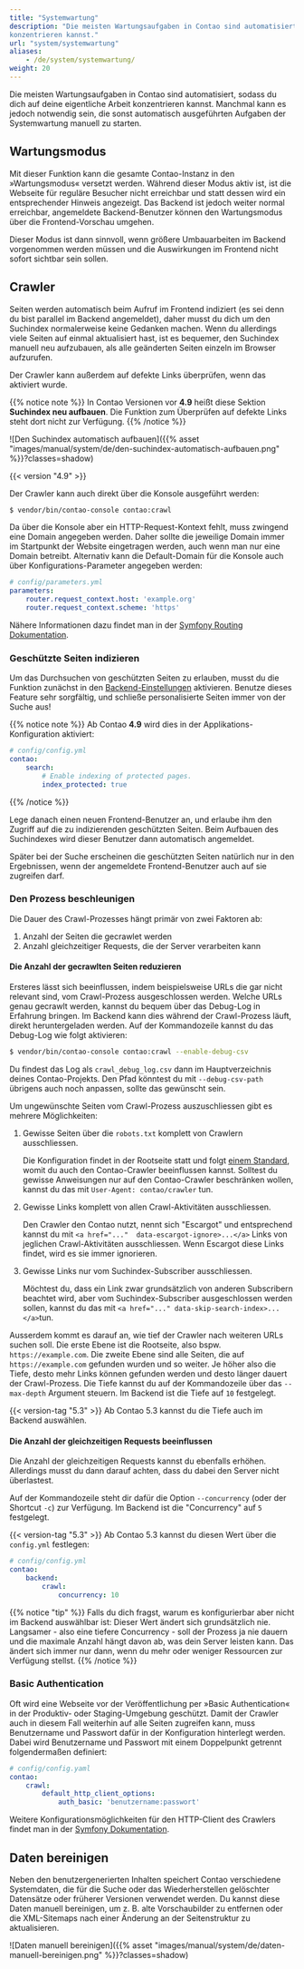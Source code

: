 ```yaml
---
title: "Systemwartung"
description: "Die meisten Wartungsaufgaben in Contao sind automatisiert, sodass du dich auf deine eigentliche Arbeit 
konzentrieren kannst."
url: "system/systemwartung"
aliases:
    - /de/system/systemwartung/
weight: 20
---
```


Die meisten Wartungsaufgaben in Contao sind automatisiert, sodass du dich auf deine eigentliche Arbeit konzentrieren 
kannst. Manchmal kann es jedoch notwendig sein, die sonst automatisch ausgeführten Aufgaben der Systemwartung manuell 
zu starten.


## Wartungsmodus

Mit dieser Funktion kann die gesamte Contao-Instanz in den »Wartungsmodus« versetzt werden. Während dieser Modus aktiv
ist, ist die Webseite für reguläre Besucher nicht erreichbar und statt dessen wird ein entsprechender Hinweis angezeigt.
Das Backend ist jedoch weiter normal erreichbar, angemeldete Backend-Benutzer können den Wartungsmodus über die 
Frontend-Vorschau umgehen.

Dieser Modus ist dann sinnvoll, wenn größere Umbauarbeiten im Backend vorgenommen werden müssen und die Auswirkungen
im Frontend nicht sofort sichtbar sein sollen.


## Crawler

Seiten werden automatisch beim Aufruf im Frontend indiziert (es sei denn du bist parallel im Backend angemeldet), daher 
musst du dich um den Suchindex normalerweise keine Gedanken machen. Wenn du allerdings viele Seiten auf einmal 
aktualisiert hast, ist es bequemer, den Suchindex manuell neu aufzubauen, als alle geänderten Seiten einzeln im Browser 
aufzurufen.

Der Crawler kann außerdem auf defekte Links überprüfen, wenn das aktiviert wurde.

{{% notice note %}}
In Contao Versionen vor **4.9** heißt diese Sektion **Suchindex neu aufbauen**. Die Funktion zum Überprüfen auf defekte
Links steht dort nicht zur Verfügung.
{{% /notice %}}

![Den Suchindex automatisch aufbauen]({{% asset "images/manual/system/de/den-suchindex-automatisch-aufbauen.png" %}}?classes=shadow)

{{< version "4.9" >}}

Der Crawler kann auch direkt über die Konsole ausgeführt werden:

```sh
$ vendor/bin/contao-console contao:crawl
```

Da über die Konsole aber ein HTTP-Request-Kontext fehlt, muss zwingend eine Domain angegeben werden. Daher sollte die 
jeweilige Domain immer im Startpunkt der Website eingetragen werden, auch wenn man nur eine Domain betreibt. Alternativ
kann die Default-Domain für die Konsole auch über Konfigurations-Parameter angegeben werden:

```yml
# config/parameters.yml
parameters:
    router.request_context.host: 'example.org'
    router.request_context.scheme: 'https'
```

Nähere Informationen dazu findet man in der [Symfony Routing Dokumentation][SymfonyUrlCommands].

### Geschützte Seiten indizieren

Um das Durchsuchen von geschützten Seiten zu erlauben, musst du die Funktion zunächst in den [Backend-Einstellungen][BackendSettings] 
aktivieren. Benutze dieses Feature sehr sorgfältig, und schließe personalisierte Seiten immer von der Suche aus!

{{% notice note %}}
Ab Contao **4.9** wird dies in der Applikations-Konfiguration aktiviert:

```yml
# config/config.yml
contao:
    search:
        # Enable indexing of protected pages.
        index_protected: true
```
{{% /notice %}}

Lege danach einen neuen Frontend-Benutzer an, und erlaube ihm den Zugriff auf die zu indizierenden geschützten Seiten. 
Beim Aufbauen des Suchindexes wird dieser Benutzer dann automatisch angemeldet.

Später bei der Suche erscheinen die geschützten Seiten natürlich nur in den Ergebnissen, wenn der angemeldete 
Frontend-Benutzer auch auf sie zugreifen darf.


### Den Prozess beschleunigen

Die Dauer des Crawl-Prozesses hängt primär von zwei Faktoren ab:

1. Anzahl der Seiten die gecrawlet werden
2. Anzahl gleichzeitiger Requests, die der Server verarbeiten kann

#### Die Anzahl der gecrawlten Seiten reduzieren

Ersteres lässt sich beeinflussen, indem beispielsweise URLs die gar nicht relevant sind, vom Crawl-Prozess 
ausgeschlossen werden. Welche URLs genau gecrawlt werden, kannst du bequem über das Debug-Log in Erfahrung bringen.
Im Backend kann dies während der Crawl-Prozess läuft, direkt heruntergeladen werden. Auf der Kommandozeile kannst 
du das Debug-Log wie folgt aktivieren:

```sh
$ vendor/bin/contao-console contao:crawl --enable-debug-csv
```

Du findest das Log als `crawl_debug_log.csv` dann im Hauptverzeichnis deines Contao-Projekts. Den Pfad könntest du 
mit `--debug-csv-path` übrigens auch noch anpassen, sollte das gewünscht sein.

Um ungewünschte Seiten vom Crawl-Prozess auszuschliessen gibt es mehrere Möglichkeiten:

1. Gewisse Seiten über die `robots.txt` komplett von Crawlern ausschliessen.

   Die Konfiguration findet in der Rootseite statt und folgt [einem Standard][Google_Robots_Txt], womit du auch den 
   Contao-Crawler beeinflussen kannst. Solltest du gewisse Anweisungen nur auf den Contao-Crawler beschränken wollen,
   kannst du das mit `User-Agent: contao/crawler` tun.

2. Gewisse Links komplett von allen Crawl-Aktivitäten ausschliessen.

   Den Crawler den Contao nutzt, nennt sich "Escargot" und entsprechend kannst du mit `<a href="..." 
   data-escargot-ignore>...</a>` Links von jeglichen Crawl-Aktivitäten ausschliessen. Wenn Escargot diese Links 
   findet, wird es sie immer ignorieren.

3. Gewisse Links nur vom Suchindex-Subscriber ausschliessen.

   Möchtest du, dass ein Link zwar grundsätzlich von anderen Subscribern beachtet wird, aber vom 
   Suchindex-Subscriber ausgeschlossen werden sollen, kannst du das mit `<a href="..." data-skip-search-index>...</a>`tun.

Ausserdem kommt es darauf an, wie tief der Crawler nach weiteren URLs suchen soll. Die erste Ebene ist die Rootseite,
also bspw. `https://example.com`. Die zweite Ebene sind alle Seiten, die auf `https://example.com` gefunden wurden 
und so weiter. Je höher also die Tiefe, desto mehr Links können gefunden werden und desto länger dauert der 
Crawl-Prozess. Die Tiefe kannst du auf der Kommandozeile über das `--max-depth` Argument steuern.
Im Backend ist die Tiefe auf `10` festgelegt.

{{< version-tag "5.3" >}} Ab Contao 5.3 kannst du die Tiefe auch im Backend auswählen.

#### Die Anzahl der gleichzeitigen Requests beeinflussen

Die Anzahl der gleichzeitigen Requests kannst du ebenfalls erhöhen. Allerdings musst du dann darauf achten, dass du 
dabei den Server nicht überlastest. 

Auf der Kommandozeile steht dir dafür die Option `--concurrency` (oder der Shortcut `-c`) zur Verfügung. Im Backend 
ist die "Concurrency" auf `5` festgelegt.

{{< version-tag "5.3" >}} Ab Contao 5.3 kannst du diesen Wert über die `config.yml` festlegen:

```yml
# config/config.yml
contao:
    backend:
        crawl:
            concurrency: 10
```

{{% notice "tip" %}}
Falls du dich fragst, warum es konfigurierbar aber nicht im Backend auswählbar ist: Dieser Wert ändert sich 
grundsätzlich nie. Langsamer - also eine tiefere Concurrency - soll der Prozess ja nie dauern und die maximale 
Anzahl hängt davon ab, was dein Server leisten kann. Das ändert sich immer nur dann, wenn du mehr oder weniger 
Ressourcen zur Verfügung stellst.
{{% /notice %}}


### Basic Authentication

Oft wird eine Webseite vor der Veröffentlichung per »Basic Authentication« in der Produktiv- oder Staging-Umgebung geschützt. Damit der
Crawler auch in diesem Fall weiterhin auf alle Seiten zugreifen kann, muss Benutzername und Passwort dafür in der Konfiguration hinterlegt
werden. Dabei wird Benutzername und Passwort mit einem Doppelpunkt getrennt folgendermaßen definiert:

```yml
# config/config.yaml
contao:
    crawl:
        default_http_client_options:
            auth_basic: 'benutzername:passwort'
```

Weitere Konfigurationsmöglichkeiten für den HTTP-Client des Crawlers findet man in der [Symfony Dokumentation][HttpClientOptions].


## Daten bereinigen

Neben den benutzergenerierten Inhalten speichert Contao verschiedene Systemdaten, die für die Suche oder das 
Wiederherstellen gelöschter Datensätze oder früherer Versionen verwendet werden. Du kannst diese Daten manuell 
bereinigen, um z. B. alte Vorschaubilder zu entfernen oder die XML-Sitemaps nach einer Änderung an der Seitenstruktur 
zu aktualisieren.

![Daten manuell bereinigen]({{% asset "images/manual/system/de/daten-manuell-bereinigen.png" %}}?classes=shadow)


[BackendSettings]: /de/system/einstellungen/
[SymfonyUrlCommands]: https://symfony.com/doc/4.4/routing.html#generating-urls-in-commands
[HttpClientOptions]: https://symfony.com/doc/current/reference/configuration/framework.html#reference-http-client
[Google_Robots_Txt]: https://developers.google.com/search/docs/crawling-indexing/robots/intro
